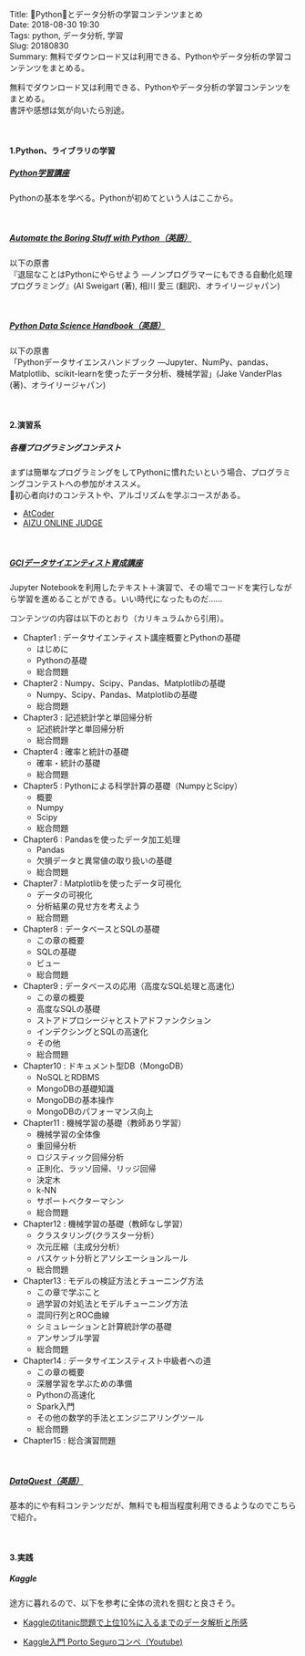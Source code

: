 Title: Pythonとデータ分析の学習コンテンツまとめ  
Date: 2018-08-30 19:30  
Tags: python, データ分析, 学習  
Slug: 20180830  
Summary: 無料でダウンロード又は利用できる、Pythonやデータ分析の学習コンテンツをまとめる。

無料でダウンロード又は利用できる、Pythonやデータ分析の学習コンテンツをまとめる。  
書評や感想は気が向いたら別途。

&nbsp;

#### 1.Python、ライブラリの学習
##### [Python学習講座](https://www.python.ambitious-engineer.com/)
Pythonの基本を学べる。Pythonが初めてという人はここから。

&nbsp;

##### [Automate the Boring Stuff with Python（英語）](https://automatetheboringstuff.com/)

以下の原書  
『退屈なことはPythonにやらせよう ―ノンプログラマーにもできる自動化処理プログラミング』(Al Sweigart (著), 相川 愛三 (翻訳)、オライリージャパン)

&nbsp;

 ##### [Python Data Science Handbook（英語）](https://jakevdp.github.io/PythonDataScienceHandbook/)

以下の原書  
「Pythonデータサイエンスハンドブック ―Jupyter、NumPy、pandas、Matplotlib、scikit-learnを使ったデータ分析、機械学習」(Jake VanderPlas (著)、オライリージャパン)

&nbsp;

#### 2.演習系
##### 各種プログラミングコンテスト
まずは簡単なプログラミングをしてPythonに慣れたいという場合、プログラミングコンテストへの参加がオススメ。  
初心者向けのコンテストや、アルゴリズムを学ぶコースがある。

- [AtCoder](https://atcoder.jp/)
- [AIZU ONLINE JUDGE](http://judge.u-aizu.ac.jp/onlinejudge/)

&nbsp;

##### [GCIデータサイエンティスト育成講座](https://weblab.t.u-tokyo.ac.jp/gci_contents/)

Jupyter Notebookを利用したテキスト＋演習で、その場でコードを実行しながら学習を進めることができる。いい時代になったものだ……

コンテンツの内容は以下のとおり（カリキュラムから引用）。

- Chapter1 : データサイエンティスト講座概要とPythonの基礎
    - はじめに
    - Pythonの基礎
    - 総合問題
- Chapter2 : Numpy、Scipy、Pandas、Matplotlibの基礎
    - Numpy、Scipy、Pandas、Matplotlibの基礎
    - 総合問題
- Chapter3 : 記述統計学と単回帰分析
    - 記述統計学と単回帰分析
    - 総合問題
- Chapter4 : 確率と統計の基礎
    - 確率・統計の基礎
    - 総合問題
- Chapter5 : Pythonによる科学計算の基礎（NumpyとScipy）
    -  概要
    - Numpy
    - Scipy
    - 総合問題
- Chapter6 : Pandasを使ったデータ加工処理
    - Pandas
    - 欠損データと異常値の取り扱いの基礎
    - 総合問題
- Chapter7 : Matplotlibを使ったデータ可視化
    - データの可視化
    - 分析結果の見せ方を考えよう
    - 総合問題
- Chapter8 : データベースとSQLの基礎
    - この章の概要
    - SQLの基礎
    - ビュー
    - 総合問題
- Chapter9 : データベースの応用（高度なSQL処理と高速化）
    - この章の概要
    - 高度なSQLの基礎
    - ストアドプロシージャとストアドファンクション
    - インデクシングとSQLの高速化
    - その他
    - 総合問題
- Chapter10 : ドキュメント型DB（MongoDB）
    - NoSQLとRDBMS
    - MongoDBの基礎知識
    - MongoDBの基本操作
    - MongoDBのパフォーマンス向上
- Chapter11 : 機械学習の基礎（教師あり学習）
    - 機械学習の全体像
    - 重回帰分析
    - ロジスティック回帰分析
    - 正則化、ラッソ回帰、リッジ回帰
    - 決定木
    - k-NN
    - サポートベクターマシン
    - 総合問題
- Chapter12 : 機械学習の基礎（教師なし学習）
    - クラスタリング(クラスター分析）
    - 次元圧縮（主成分分析）
    - バスケット分析とアソシエーションルール
    - 総合問題
- Chapter13 : モデルの検証方法とチューニング方法
    - この章で学ぶこと
    - 過学習の対処法とモデルチューニング方法
    - 混同行列とROC曲線
    - シミュレーションと計算統計学の基礎
    - アンサンブル学習
    - 総合問題
- Chapter14 : データサイエンスティスト中級者への道
    - この章の概要
    - 深層学習を学ぶための準備
    - Pythonの高速化
    - Spark入門
    - その他の数学的手法とエンジニアリングツール
    - 総合問題
- Chapter15 : 総合演習問題

&nbsp;

##### [DataQuest（英語）](https://www.dataquest.io/)
基本的にや有料コンテンツだが、無料でも相当程度利用できるようなのでこちらで紹介。

&nbsp;

#### 3.実践
##### Kaggle

途方に暮れるので、以下を参考に全体の流れを掴むと良さそう。

- [Kaggleのtitanic問題で上位10%に入るまでのデータ解析と所感](http://www.mirandora.com/?p=1804)

- [Kaggle入門 Porto Seguroコンペ（Youtube)](https://www.youtube.com/playlist?list=PLkBjLQIGEjJnbde-czDnP9kvF9-Um5q6Q)

&nbsp;